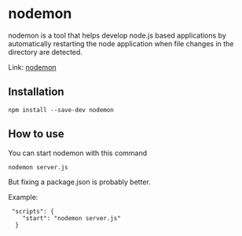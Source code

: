 # nodemon

nodemon is a tool that helps develop node.js based applications by automatically restarting the node application when file changes in the directory are detected.

Link: [nodemon](https://www.npmjs.com/package/nodemon)

## Installation

```
npm install --save-dev nodemon
```

## How to use

You can start nodemon with this command

```
nodemon server.js
```

But fixing a package.json is probably better.

Example:

```
 "scripts": {
    "start": "nodemon server.js"
  }
```
